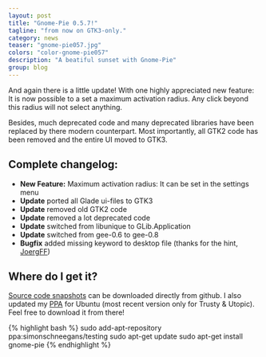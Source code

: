 ```yaml
---
layout: post
title: "Gnome-Pie 0.5.7!"
tagline: "from now on GTK3-only."
category: news
teaser: "gnome-pie057.jpg"
colors: "color-gnome-pie057"
description: "A beatiful sunset with Gnome-Pie"
group: blog
---
```


And again there is a little update! With one highly appreciated new feature: It is now possible to a set a maximum activation radius. Any click beyond this radius will not select anything.

<!--more-->

Besides, much deprecated code and many deprecated libraries have been replaced by there modern counterpart. Most importantly, all GTK2 code has been removed and the entire UI moved to GTK3.


## Complete changelog:

* **New Feature:** Maximum activation radius: It can be set in the settings menu
* **Update** ported all Glade ui-files to GTK3
* **Update** removed old GTK2 code
* **Update** removed a lot deprecated code
* **Update** switched from libunique to GLib.Application
* **Update** switched from gee-0.6 to gee-0.8
* **Bugfix** added missing keyword to desktop file (thanks for the hint, [JoergFF](https://github.com/JoergFF))

## Where do I get it?

[Source code snapshots](https://github.com/Simmesimme/Gnome-Pie/tags) can be downloaded directly from github. I also updated my [PPA](https://launchpad.net/~simonschneegans/+archive/ubuntu/testing) for Ubuntu (most recent version only for Trusty &amp; Utopic). Feel free to download it from there!

{% highlight bash %}
sudo add-apt-repository ppa:simonschneegans/testing
sudo apt-get update
sudo apt-get install gnome-pie
{% endhighlight %}

